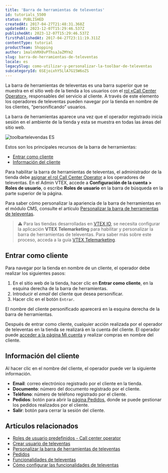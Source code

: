 ```yaml
---
title: 'Barra de herramientas de televentas'
id: tutorials_5500
status: PUBLISHED
createdAt: 2017-04-27T21:48:31.368Z
updatedAt: 2023-12-07T15:29:46.537Z
publishedAt: 2023-12-07T15:29:46.537Z
firstPublishedAt: 2017-04-27T23:11:19.311Z
contentType: tutorial
productTeam: Shopping
author: 1malnhMX0vPThsaJaZMYm2
slug: barra-de-herramientas-de-televentas
locale: es
legacySlug: como-utilizar-y-personalizar-la-toolbar-de-televentas
subcategoryId: 6SEjoixhY5LlA7G15W6oZS
---
```


La barra de herramientas de televentas es una barra superior que se muestra en el sitio web de la tienda a los usuarios con el [rol «Call Center Operator»](https://help.vtex.com/es/tutorial/como-criar-um-usuario-de-televendas--frequentlyAskedQuestions_4227), responsables del servicio al cliente. A través de este elemento los operadores de televentas pueden navegar por la tienda en nombre de los clientes, “personificando” usuarios.

La barra de herramientas aparece una vez que el operador registrado inicia sesión en el ambiente de la tienda y esta se muestra en todas las áreas del sitio web.

![toolbartelevendas ES](//images.ctfassets.net/alneenqid6w5/5ed5A8G266JqwpCaYAyDdI/ac84e4fa98ca225195dae8890f04333b/toolbartelevendas_ES.png)

Estos son los principales recursos de la barra de herramientas:
*   [Entrar como cliente](#entrar-como-cliente)
*   [Información del cliente](#informacion-del-cliente)

Para habilitar la barra de herramientas de televentas, el administrador de la tienda debe [asignar el rol Call Center Operator](https://help.vtex.com/es/faq/como-criar-um-usuario-de-televendas) a los operadores de televentas. En el Admin VTEX, accede a **Configuración de la cuenta > Roles de usuario**, o escribe **Roles de usuario** en la barra de búsqueda en la parte superior de la página.

Para saber cómo personalizar la apariencia de la barra de herramientas en el módulo CMS, consulte el artículo [Personalizar la barra de herramientas de televentas](https://help.vtex.com/es/tutorial/customizar-a-toolbar-de-televendas--1XEz1zqO3KyIuwC4asUsOg).

>⚠️ Para las tiendas desarrolladas en [VTEX IO](https://developers.vtex.com/vtex-developer-docs/docs/what-is-vtex-io), se necesita configurar la aplicación **VTEX Telemarketing** para habilitar y personalizar la barra de herramientas de televentas. Para saber más sobre este proceso, acceda a la guía [VTEX Telemarketing](https://developers.vtex.com/vtex-developer-docs/docs/vtex-telemarketing).

## Entrar como cliente

Para navegar por la tienda en nombre de un cliente, el operador debe realizar los siguientes pasos:

1. En el sitio web de la tienda, hacer clic en **Entrar como cliente**, en la esquina derecha de la barra de herramientas.
2. Introducir el _email_ del cliente que desea personificar.
3. Hacer clic en el botón `Entrar`.

El nombre del cliente personificado aparecerá en la esquina derecha de la barra de herramientas.

Después de entrar como cliente, cualquier acción realizada por el operador de televentas en la tienda se realizará en la cuenta del cliente. El operador puede [acceder a la página Mi cuenta](https://help.vtex.com/es/tutorial/how-does-my-account-work--2BQ3GiqhqGJTXsWVuio3Xh) y realizar compras en nombre del cliente.

## Información del cliente

Al hacer clic en el nombre del cliente, el operador puede ver la siguiente información.

*   **Email**: correo electrónico registrado por el cliente en la tienda.
*   **Documento**: número del documento registrado por el cliente.
*   **Teléfono**: número de teléfono registrado por el cliente.
*   **Pedidos**: botón para abrir la [página Pedidos](https://help.vtex.com/es/tutorial/how-does-my-account-work--2BQ3GiqhqGJTXsWVuio3Xh), donde se puede gestionar los pedidos realizados por el cliente.
*   **Salir**: botón para cerrar la sesión del cliente.

## Artículos relacionados

*   [Roles de usuario predefinidos - Call center operator](https://help.vtex.com/es/tutorial/roles-de-usuario-predefinidos--jGDurZKJHvHJS13LnO7Dy#call-center-operator)
*   [Crear usuario de televentas](https://help.vtex.com/es/tutorial/como-creo-un-usuario-de-televentas--frequentlyAskedQuestions_4227)
*   [Personalizar la barra de herramientas de televentas](https://help.vtex.com/es/tutorial/customizar-a-toolbar-de-televendas--1XEz1zqO3KyIuwC4asUsOg)
*   [Pedidos](https://help.vtex.com/es/tutorial/how-does-my-account-work--2BQ3GiqhqGJTXsWVuio3Xh#pedidos)
*   [Funcionalidades de televentas](https://help.vtex.com/es/tutorial/funcionalidades-de-televendas--UqhiccIRIK2KD0OqkzJaS)
*   [Cómo configurar las funcionalidades de televentas](https://help.vtex.com/es/tutorial/como-configurar-as-funcionalidades-de-televendas--76FNgQP2Glc4umMJ5Yr50R)

